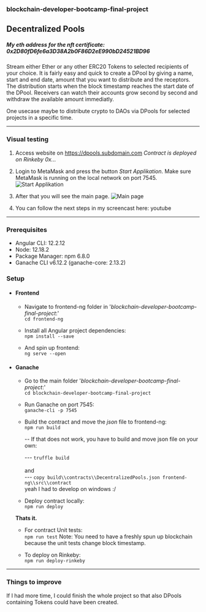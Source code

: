 ### blockchain-developer-bootcamp-final-project

## Decentralized Pools
##### My eth address for the nft certificate:  0x2D80fD6fe6a3D38A2b0F86D2eE990bD24521BD96

Stream either Ether or any other ERC20 Tokens to selected recipients of your choice. It is fairly easy and quick to create a DPool by giving a name, start and end date, amount that you want to distribute and the receptors. The distribution starts when the block timestamp reaches the start date of the DPool. Receivers can watch their accounts grow second by second and withdraw the available amount immediatly.

One usecase maybe to distribute crypto to DAOs via DPools for selected projects in a specific time.


------------
### Visual testing
1. Access website on https://dpools.subdomain.com
*Contract is deployed on Rinkeby 0x...*
2. Login to MetaMask and press the button *Start Applikation*.
Make sure MetaMask is running on the local network on port 7545.
![Start Applikation](https://ibb.co/RBrgB5s "Start Applikation")

3. After that you will see the main page.
![Main page](https://ibb.co/Y2FX26d "Main page")

4. You can follow the next steps in my screencast here:
youtube

------------

### Prerequisites
 - Angular CLI: 12.2.12
 - Node: 12.18.2
 - Package Manager: npm 6.8.0
 - Ganache CLI v6.12.2 (ganache-core: 2.13.2)

### Setup
- #### Frontend
  - Navigate to frontend-ng folder in '*blockchain-developer-bootcamp-final-project*:'<br/>
    `cd frontend-ng`
 
  - Install all Angular project dependencies:<br/>
    `npm install --save`

  - And spin up frontend:<br/>
    `ng serve --open`

- #### Ganache
  - Go to the main folder '*blockchain-developer-bootcamp-final-project*:'<br/>
    `cd blockchain-developer-bootcamp-final-project`

  - Run Ganache on port 7545:<br/>
    `ganache-cli -p 7545`

  - Build the contract and move the *json* file to frontend-ng:<br/>
    `npm run build`

    --  If that does not work, you have to build and move json file on your own:

     --- `truffle build` <br/>     
     and           
     --- `copy build\\contracts\\DecentralizedPools.json frontend-ng\\src\\contract` <br/>
     yeah I had to develop on windows :/
     
  - Deploy contract locally:<br/>
    `npm run deploy`

   **Thats it.**

  - For contract Unit tests:<br/>
    `npm run test`
Note: You need to have a freshly spun up blockchain because the unit tests change block timestamp.

  - To deploy on Rinkeby:<br/>
    `npm run deploy-rinkeby`

------------
### Things to improve

If I had more time, I could finish the whole project so that also DPools containing Tokens could have been created.
